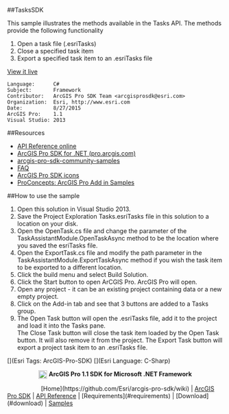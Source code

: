 ##TasksSDK

<!-- TODO: Write a brief abstract explaining this sample -->
 This sample illustrates the methods available in the Tasks API.  The methods provide the following functionality  
   1. Open a task file (.esriTasks)  
   2. Close a specified task item  
   3. Export a specified task item to an .esriTasks file  
   


<a href="http://pro.arcgis.com/en/pro-app/sdk/" target="_blank">View it live</a>

<!-- TODO: Fill this section below with metadata about this sample-->
```
Language:      C#
Subject:       Framework
Contributor:   ArcGIS Pro SDK Team <arcgisprosdk@esri.com>
Organization:  Esri, http://www.esri.com
Date:          8/27/2015
ArcGIS Pro:    1.1
Visual Studio: 2013
```

##Resources

* [API Reference online](http://pro.arcgis.com/en/pro-app/sdk/api-reference)
* <a href="http://pro.arcgis.com/en/pro-app/sdk/" target="_blank">ArcGIS Pro SDK for .NET (pro.arcgis.com)</a>
* [arcgis-pro-sdk-community-samples](http://github.com/Esri/arcgis-pro-sdk-community-samples)
* [FAQ](http://github.com/Esri/arcgis-pro-sdk/wiki/FAQ)
* [ArcGIS Pro SDK icons](https://github.com/Esri/arcgis-pro-sdk/releases/tag/1.1.0.3308)
* [ProConcepts: ArcGIS Pro Add in Samples](https://github.com/Esri/arcgis-pro-sdk-community-samples/wiki/ProConcepts-ArcGIS-Pro-Add-in-Samples)

##How to use the sample
<!-- TODO: Explain how this sample can be used. To use images in this section, create the image file in your sample project's screenshots folder. Use relative url to link to this image using this syntax: ![My sample Image](FacePage/SampleImage.png) -->
1. Open this solution in Visual Studio 2013.    
2. Save the Project Exploration Tasks.esriTasks file in this solution to a location on your disk.  
3. Open the OpenTask.cs file and change the parameter of the TaskAssistantModule.OpenTaskAsync method to be the  location where you saved the esriTasks file.   
4. Open the ExportTask.cs file and modify the path parameter in the TaskAssistantModule.ExportTaskAsync method  if you wish the task item to be exported to a different location.  
5. Click the build menu and select Build Solution.  
6. Click the Start button to open ArCGIS Pro.  ArcGIS Pro will open.  
7. Open any project - it can be an existing project containing data or a new empty project.  
8. Click on the Add-in tab and see that 3 buttons are added to a Tasks group.  
9. The Open Task button will open the .esriTasks file, add it to the project and load it into the Tasks pane.   
The Close Task button will close the task item loaded by the Open Task button.  It will also remove it  from the project.   The Export Task button will export a project task item to an .esriTasks file.   
   


[](Esri Tags: ArcGIS-Pro-SDK)
[](Esri Language: C-Sharp)​


<p align = center><img src="http://esri.github.io/arcgis-pro-sdk/images/ArcGISPro.png"  alt="pre-req" align = "top" height = "20" width = "20" >
<b> ArcGIS Pro 1.1 SDK for Microsoft .NET Framework</b>
</p>
&nbsp;&nbsp;&nbsp;&nbsp;&nbsp;&nbsp;&nbsp;&nbsp;&nbsp;&nbsp;&nbsp;&nbsp;&nbsp;&nbsp;&nbsp;&nbsp;&nbsp;&nbsp;&nbsp;&nbsp;[Home](https://github.com/Esri/arcgis-pro-sdk/wiki) | <a href="http://pro.arcgis.com/en/pro-app/sdk" target="_blank">ArcGIS Pro SDK</a> | <a href="http://pro.arcgis.com/en/pro-app/sdk/api-reference" target="_blank">API Reference</a> | [Requirements](#requirements) | [Download](#download) |  <a href="http://github.com/esri/arcgis-pro-sdk-community-samples" target="_blank">Samples</a>
